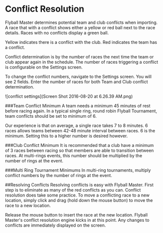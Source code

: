 # Conflict Resolution

Flyball Master determines potential team and club conflicts when importing. A race that with a conflict shows either a yellow or red ball next to the race details. Races with no conflicts display a green ball.

Yellow indicates there is a conflict with the club. Red indicates the team has a conflict.

Conflict determination is by the number of races the next time the team or club appear again in the schedule. The number of races triggering a conflict is configurable on the Settings screen.

To change the conflict numbers, navigate to the Settings screen. You will see 2 fields. Enter the number of races for both Team and Club conflict determination.

![conflict settings](Screen Shot 2016-08-20 at 6.26.39 AM.png)

###Team Conflict Minimum
A team needs a minimum 45 minutes of rest before racing again. In a typical single ring, round robin Flyball Tournament, team conflicts should be set to minimum of 6. 

Our experience is that on average, a single race takes 7 to 8 minutes. 6 races allows teams between 42-48 minute interval between races. 6 is the minimum. Setting this to a higher number is desired however.

###Club Conflict Minimum
It is recommended that a club have a minimum of 3 races between racing so that members are able to transition between races. At multi-rings events, this number should be multiplied by the number of rings at the event.

###Multi Ring Tournament Minimums
In multi-ring tournaments, multiply conflict numbers by the number of rings at the event.

##Resolving Conflicts
Resolving conflicts is easy with Flyball Master. First step is to eliminate as many of the red conflicts as you can. Conflict resolution does take some practice. To move a conflicting race to a new location, simply click and drag (hold down the mouse button) to move the race to a new location.

Release the mouse button to insert the race at the new location. Flyball Master's conflict resolution engine kicks in at this point. Any changes to conflicts are immediately displayed on the screen.

